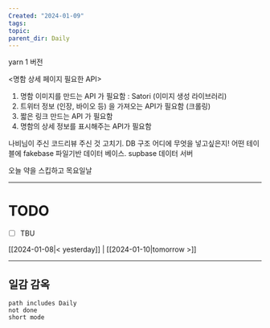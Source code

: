 ```yaml
---
Created: "2024-01-09"
tags: 
topic: 
parent_dir: Daily
---
```


yarn 1 버전


<명함 상세 페이지 필요한 API> 
1. 명함 이미지를 만드는 API 가 필요함 : Satori (이미지 생성 라이브러리) 
2. 트위터 정보 (인장, 바이오 등) 을 가져오는 API가 필요함 (크롤링) 
3. 짧은 링크 만드는 API 가 필요함 
4. 명함의 상세 정보를 표시해주는 API가 필요함

나비님이 주신 코드리뷰 주신 것 고치기.
DB 구조 어디에 무엇을 넣고싶은지! 어떤 테이블에 
fakebase 파일기반 데이터 베이스.
supbase 데이터 서버

오늘 약을 스킵하고 목요일날 

----
# TODO
- [ ] TBU 
  
[[2024-01-08|< yesterday]] | [[2024-01-10|tomorrow >]]  
  
---  
## 일감 감옥  
```tasks  
path includes Daily  
not done  
short mode  
```